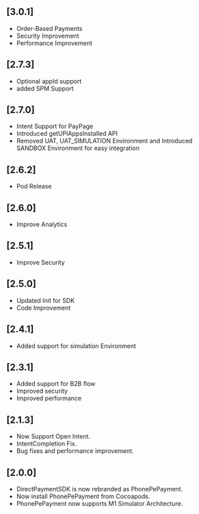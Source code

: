 ## [3.0.1]
- Order-Based Payments
- Security Improvement
- Performance Improvement


## [2.7.3]
- Optional appId support
- added SPM Support 



## [2.7.0]
- Intent Support for PayPage
- Introduced getUPIAppsInstalled API
- Removed UAT, UAT_SIMULATION Environment and Introduced SANDBOX Environment for easy integration


## [2.6.2]
- Pod Release


## [2.6.0]
- Improve Analytics


## [2.5.1]
- Improve Security


## [2.5.0]
- Updated Init for SDK
- Code Improvement


## [2.4.1]
- Added support for simulation Environment


## [2.3.1]
- Added support for B2B flow
- Improved security
- Improved performance


## [2.1.3]
- Now Support Open Intent.
- IntentCompletion Fix.
- Bug fixes and performance improvement.


## [2.0.0]
- DirectPaymentSDK is now rebranded as PhonePePayment.
- Now install PhonePePayment from Cocoapods.
- PhonePePayment now supports M1 Simulator Architecture.
